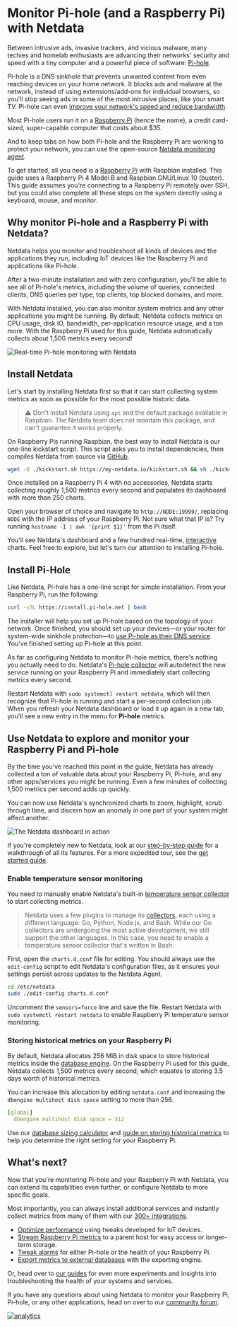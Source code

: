 <!--
title: "Monitor Pi-hole (and a Raspberry Pi) with Netdata"
description: "Monitor Pi-hole metrics, plus Raspberry Pi system metrics, in minutes and completely for free with Netdata's open-source monitoring agent."
image: /img/seo/guides/monitor/netdata-pi-hole-raspberry-pi.png
custom_edit_url: https://github.com/netdata/netdata/edit/master/docs/guides/monitor/pi-hole-raspberry-pi.md
-->

# Monitor Pi-hole (and a Raspberry Pi) with Netdata

Between intrusive ads, invasive trackers, and vicious malware, many techies and homelab enthusiasts are advancing their
networks' security and speed with a tiny computer and a powerful piece of software: [Pi-hole](https://pi-hole.net/).

Pi-hole is a DNS sinkhole that prevents unwanted content from even reaching devices on your home network. It blocks ads
and malware at the network, instead of using extensions/add-ons for individual browsers, so you'll stop seeing ads in
some of the most intrusive places, like your smart TV. Pi-hole can even [improve your network's speed and reduce
bandwidth](https://discourse.pi-hole.net/t/will-pi-hole-slow-down-my-network/2048).

Most Pi-hole users run it on a [Raspberry Pi](https://www.raspberrypi.org/products/raspberry-pi-4-model-b/) (hence the
name), a credit card-sized, super-capable computer that costs about $35.

And to keep tabs on how both Pi-hole and the Raspberry Pi are working to protect your network, you can use the
open-source [Netdata monitoring agent](https://github.com/netdata/netdata). 

To get started, all you need is a [Raspberry Pi](https://www.raspberrypi.org/products/raspberry-pi-4-model-b/) with
Raspbian installed. This guide uses a Raspberry Pi 4 Model B and Raspbian GNU/Linux 10 (buster). This guide assumes
you're connecting to a Raspberry Pi remotely over SSH, but you could also complete all these steps on the system
directly using a keyboard, mouse, and monitor.

## Why monitor Pi-hole and a Raspberry Pi with Netdata?

Netdata helps you monitor and troubleshoot all kinds of devices and the applications they run, including IoT devices
like the Raspberry Pi and applications like Pi-hole.

After a two-minute installation and with zero configuration, you'll be able to see all of Pi-hole's metrics, including
the volume of queries, connected clients, DNS queries per type, top clients, top blocked domains, and more.

With Netdata installed, you can also monitor system metrics and any other applications you might be running. By default,
Netdata collects metrics on CPU usage, disk IO, bandwidth, per-application resource usage, and a ton more. With the
Raspberry Pi used for this guide, Netdata automatically collects about 1,500 metrics every second!

![Real-time Pi-hole monitoring with
Netdata](https://user-images.githubusercontent.com/1153921/90447745-c8fe9600-e098-11ea-8a57-4f07339f002b.png)

## Install Netdata

Let's start by installing Netdata first so that it can start collecting system metrics as soon as possible for the most
possible historic data.

> ⚠️ Don't install Netdata using `apt` and the default package available in Raspbian. The Netdata team does not maintain
> this package, and can't guarantee it works properly.

On Raspberry Pis running Raspbian, the best way to install Netdata is our one-line kickstart script. This script asks
you to install dependencies, then compiles Netdata from source via [GitHub](https://github.com/netdata/netdata).

```bash
wget -O ./kickstart.sh https://my-netdata.io/kickstart.sh && sh ./kickstart.sh
```

Once installed on a Raspberry Pi 4 with no accessories, Netdata starts collecting roughly 1,500 metrics every second and
populates its dashboard with more than 250 charts.

Open your browser of choice and navigate to `http://NODE:19999/`, replacing `NODE` with the IP address of your Raspberry
Pi. Not sure what that IP is? Try running `hostname -I | awk '{print $1}'` from the Pi itself.

You'll see Netdata's dashboard and a few hundred real-time,
[interactive](https://learn.netdata.cloud/guides/step-by-step/step-02#interact-with-charts) charts. Feel free to
explore, but let's turn our attention to installing Pi-hole.

## Install Pi-Hole

Like Netdata, Pi-hole has a one-line script for simple installation. From your Raspberry Pi, run the following:

```bash
curl -sSL https://install.pi-hole.net | bash
```

The installer will help you set up Pi-hole based on the topology of your network. Once finished, you should set up your
devices—or your router for system-wide sinkhole protection—to [use Pi-hole as their DNS
service](https://discourse.pi-hole.net/t/how-do-i-configure-my-devices-to-use-pi-hole-as-their-dns-server/245). You've
finished setting up Pi-hole at this point.

As far as configuring Netdata to monitor Pi-hole metrics, there's nothing you actually need to do. Netdata's [Pi-hole
collector](https://learn.netdata.cloud/docs/agent/collectors/go.d.plugin/modules/pihole) will autodetect the new service
running on your Raspberry Pi and immediately start collecting metrics every second.

Restart Netdata with `sudo systemctl restart netdata`, which will then recognize that Pi-hole is running and start a
per-second collection job. When you refresh your Netdata dashboard or load it up again in a new tab, you'll see a new
entry in the menu for **Pi-hole** metrics.

## Use Netdata to explore and monitor your Raspberry Pi and Pi-hole

By the time you've reached this point in the guide, Netdata has already collected a ton of valuable data about your
Raspberry Pi, Pi-hole, and any other apps/services you might be running. Even a few minutes of collecting 1,500 metrics
per second adds up quickly.

You can now use Netdata's synchronized charts to zoom, highlight, scrub through time, and discern how an anomaly in one
part of your system might affect another.

![The Netdata dashboard in
action](https://user-images.githubusercontent.com/1153921/80827388-b9fee100-8b98-11ea-8f60-0d7824667cd3.gif)

If you're completely new to Netdata, look at our [step-by-step guide](/docs/guides/step-by-step/step-00.md) for a
walkthrough of all its features. For a more expedited tour, see the [get started guide](/docs/get-started.md).

### Enable temperature sensor monitoring

You need to manually enable Netdata's built-in [temperature sensor
collector](https://learn.netdata.cloud/docs/agent/collectors/charts.d.plugin/sensors) to start collecting metrics.

> Netdata uses a few plugins to manage its [collectors](/collectors/REFERENCE.md), each using a different language: Go,
> Python, Node.js, and Bash. While our Go collectors are undergoing the most active development, we still support the
> other languages. In this case, you need to enable a temperature sensor collector that's written in Bash.

First, open the `charts.d.conf` file for editing. You should always use the `edit-config` script to edit Netdata's
configuration files, as it ensures your settings persist across updates to the Netdata Agent.

```bash
cd /etc/netdata
sudo ./edit-config charts.d.conf
```

Uncomment the `sensors=force` line and save the file. Restart Netdata with `sudo systemctl restart netdata` to enable
Raspberry Pi temperature sensor monitoring.

### Storing historical metrics on your Raspberry Pi

By default, Netdata allocates 256 MiB in disk space to store historical metrics inside the [database
engine](/database/engine/README.md). On the Raspberry Pi used for this guide, Netdata collects 1,500 metrics every
second, which equates to storing 3.5 days worth of historical metrics.

You can increase this allocation by editing `netdata.conf` and increasing the `dbengine multihost disk space` setting to
more than 256.

```yaml
[global]
  dbengine multihost disk space = 512
```

Use our [database sizing
calculator](/docs/store/change-metrics-storage.md#calculate-the-system-resources-ram-disk-space-needed-to-store-metrics)
and [guide on storing historical metrics](/docs/guides/longer-metrics-storage.md) to help you determine the right
setting for your Raspberry Pi.

## What's next?

Now that you're monitoring Pi-hole and your Raspberry Pi with Netdata, you can extend its capabilities even further, or
configure Netdata to more specific goals.

Most importantly, you can always install additional services and instantly collect metrics from many of them with our
[300+ integrations](/collectors/COLLECTORS.md).

-   [Optimize performance](/docs/guides/configure/performance.md) using tweaks developed for IoT devices.
-   [Stream Raspberry Pi metrics](/streaming/README.md) to a parent host for easy access or longer-term storage.
-   [Tweak alarms](/health/QUICKSTART.md) for either Pi-hole or the health of your Raspberry Pi.
-   [Export metrics to external databases](/exporting/README.md) with the exporting engine.

Or, head over to [our guides](https://learn.netdata.cloud/guides/) for even more experiments and insights into
troubleshooting the health of your systems and services.

If you have any questions about using Netdata to monitor your Raspberry Pi, Pi-hole, or any other applications, head on
over to our [community forum](https://community.netdata.cloud/).

[![analytics](https://www.google-analytics.com/collect?v=1&aip=1&t=pageview&_s=1&ds=github&dr=https%3A%2F%2Fgithub.com%2Fnetdata%2Fnetdata&dl=https%3A%2F%2Fmy-netdata.io%2Fgithub%2Fdocs%2Fguides%2Fmonitor%2Fpi-hole-raspberry-pi.md&_u=MAC~&cid=5792dfd7-8dc4-476b-af31-da2fdb9f93d2&tid=UA-64295674-3)](<>)
